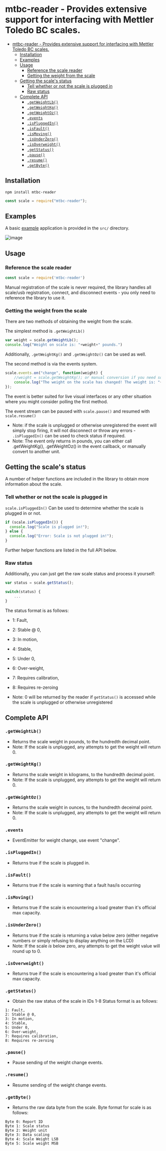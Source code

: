 # mtbc-reader - Provides extensive support for interfacing with Mettler Toledo BC scales.

- [mtbc-reader - Provides extensive support for interfacing with Mettler Toledo BC scales.](#mtbc-reader---provides-extensive-support-for-interfacing-with-mettler-toledo-bc-scales)
  - [Installation](#installation)
  - [Examples](#examples)
  - [Usage](#usage)
    - [Reference the scale reader](#reference-the-scale-reader)
    - [Getting the weight from the scale](#getting-the-weight-from-the-scale)
  - [Getting the scale's status](#getting-the-scales-status)
    - [Tell whether or not the scale is plugged in](#tell-whether-or-not-the-scale-is-plugged-in)
    - [Raw status](#raw-status)
  - [Complete API](#complete-api)
    - [`.getWeightLb()`](#getweightlb)
    - [`.getWeightKg()`](#getweightkg)
    - [`.getWeightOz()`](#getweightoz)
    - [`.events`](#events)
    - [`.isPluggedIn()`](#ispluggedin)
    - [`.isFault()`](#isfault)
    - [`.isMoving()`](#ismoving)
    - [`.isUnderZero()`](#isunderzero)
    - [`.isOverweight()`](#isoverweight)
    - [`.getStatus()`](#getstatus)
    - [`.pause()`](#pause)
    - [`.resume()`](#resume)
    - [`.getByte()`](#getbyte)
    
## Installation
```console
npm install mtbc-reader
```
```js
const scale = require("mtbc-reader");
```

## Examples
A basic [example](./src/test-app/) application is provided in the `src/` directory.

![image](https://github.com/NovusInventorMan/mtbc-reader/blob/master/src/test-app/mtbc-reader.PNG)
## Usage

### Reference the scale reader
```js
const scale = require('mtbc-reader')
```

Manual registration of the scale is never required, the library handles all scale/usb registration, connect, and disconnect events - you only need to reference the library to use it.

### Getting the weight from the scale
There are two methods of obtaining the weight from the scale.

The simplest method is `.getWeightLb()`
```js
var weight = scale.getWeightLb();
console.log("Weight on scale is: "+weight+" pounds.")
```
Additionally, `.getWeightKg()` and `.getWeightOz()` can be used as well.

The second method is via the events system.
```js
scale.events.on("change", function(weight) {
    //weight = scale.getWeightKg(); or manual conversion if you need something other than pounds
    console.log("The weight on the scale has changed! The weight is: "+weight+" pounds.")
});
```
The event is better suited for live visual interfaces or any other situation where you might consider polling the first method.

The event stream can be paused with `scale.pause()` and resumed with `scale.resume()`

- Note: if the scale is unplugged or otherwise unregistered the event will simply stop firing, it will not disconnect or throw any errors - `.isPluggedIn()` can be used to check status if required.
- Note: The event only returns in pounds, you can either call .getWeightKg(), .getWeightOz() in the event callback, or manually convert to another unit.

## Getting the scale's status 
A number of helper functions are included in the library to obtain more information about the scale.

### Tell whether or not the scale is plugged in
`scale.isPluggedIn()` Can be used to determine whether the scale is plugged in or not.
```js
if (scale.isPluggedIn()) {
  console.log("Scale is plugged in!");
} else {
  console.log("Error: Scale is not plugged in!");
}
```

Further helper functions are listed in the full API below.

### Raw status
Additionally, you can just get the raw scale status and process it yourself:

```js
var status = scale.getStatus();

switch(status) {
    ...
}
```
The status format is as follows:
- 1: Fault,
- 2: Stable @ 0,
- 3: In motion,
- 4: Stable,
- 5: Under 0,
- 6: Over-weight,
- 7: Requires calibration,
- 8: Requires re-zeroing

- Note: 0 will be returned by the reader if `getStatus()` is accessed while the scale is unplugged or otherwise unregistered



## Complete API

### `.getWeightLb()`
- Returns the scale weight in pounds, to the hundredth decimal point.
- Note: If the scale is unplugged, any attempts to get the weight will return 0.

### `.getWeightKg()`
- Returns the scale weight in kilograms, to the hundredth decimal point.
- Note: If the scale is unplugged, any attempts to get the weight will return 0.

### `.getWeightOz()`
- Returns the scale weight in ounces, to the hundredth deceimal point.
- Note: If the scale is unplugged, any attempts to get the weight will return 0.

### `.events`
- EventEmitter for weight change, use event "change".

### `.isPluggedIn()`
- Returns true if the scale is plugged in.

### `.isFault()`
- Returns true if the scale is warning that a fault has/is occurring

### `.isMoving()`
- Returns true if the scale is encountering a load greater than it's official max capacity.

### `.isUnderZero()`
- Returns true if the scale is returning a value below zero (either negative numbers or simply refusing to display anything on the LCD)
- Note: If the scale *is* below zero, any attempts to get the weight value will round up to 0.

### `.isOverweight()`
- Returns true if the scale is encountering a load greater than it's official max capacity.

### `.getStatus()`
- Obtain the raw status of the scale in IDs 1-8
Status format is as follows:
```
1: Fault,
2: Stable @ 0,
3: In motion,
4: Stable,
5: Under 0,
6: Over-weight,
7: Requires calibration,
8: Requires re-zeroing
```

### `.pause()`
- Pause sending of the weight change events.

### `.resume()`
- Resume sending of the weight change events.

### `.getByte()`
- Returns the raw data byte from the scale.
Byte format for scale is as follows:
```
Byte 0: Report ID
Byte 1: Scale status 
Byte 2: Weight unit 
Byte 3: Data scaling
Byte 4: Scale Weight LSB
Byte 5: Scale weight MSB
```
